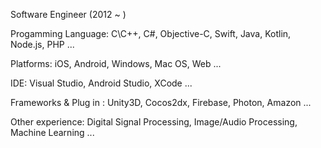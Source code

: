 Software Engineer (2012 ~ )

Progamming Language: C\C++, C#, Objective-C, Swift, Java, Kotlin, Node.js, PHP ...

Platforms: iOS, Android, Windows, Mac OS, Web ...

IDE: Visual Studio, Android Studio, XCode ...

Frameworks & Plug in : Unity3D, Cocos2dx, Firebase, Photon, Amazon ...

Other experience: Digital Signal Processing, Image/Audio Processing, Machine Learning ...
